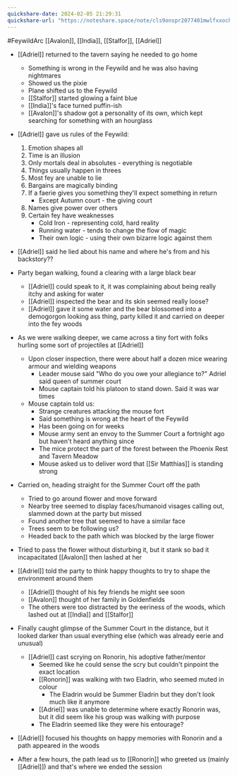 ```yaml
---
quickshare-date: 2024-02-05 21:29:31
quickshare-url: "https://noteshare.space/note/cls9onspr2077401mwlfxxochr#s3iRFOKyPH3B9fAxXSPannsA6Rs7B5FNcU5pGFO+u9c"
---
```

#FeywildArc
[[Avalon]], [[India]], [[Stalfor]], [[Adriel]]

- [[Adriel]] returned to the tavern saying he needed to go home
	- Something is wrong in the Feywild and he was also having nightmares
	- Showed us the pixie
	- Plane shifted us to the Feywild
	- [[Stalfor]] started glowing a faint blue
	- [[India]]'s face turned puffin-ish
	- [[Avalon]]'s shadow got a personality of its own, which kept searching for something with an hourglass

- [[Adriel]] gave us rules of the Feywild:
	1. Emotion shapes all
	2. Time is an illusion
	3. Only mortals deal in absolutes - everything is negotiable
	4. Things usually happen in threes
	5. Most fey are unable to lie
	6. Bargains are magically binding
	7. If a faerie gives you something they'll expect something in return 
		- Except Autumn court - the giving court
	8. Names give power over others
	9. Certain fey have weaknesses
		- Cold Iron - representing cold, hard reality
		- Running water - tends to change the flow of magic
		- Their own logic - using their own bizarre logic against them

- [[Adriel]] said he lied about his name and where he's from and his backstory??

- Party began walking, found a clearing with a large black bear
	- [[Adriel]] could speak to it, it was complaining about being really itchy and asking for water
	- [[Adriel]] inspected the bear and its skin seemed really loose?
	- [[Adriel]] gave it some water and the bear blossomed into a demogorgon looking ass thing, party killed it and carried on deeper into the fey woods

- As we were walking deeper, we came across a tiny fort with folks hurling some sort of projectiles at [[Adriel]]
	- Upon closer inspection, there were about half a dozen mice wearing armour and wielding weapons
		- Leader mouse said "Who do you owe your allegiance to?" Adriel said queen of summer court
		- Mouse captain told his platoon to stand down. Said it was war times
	- Mouse captain told us:
		- Strange creatures attacking the mouse fort
		- Said something is wrong at the heart of the Feywild
		- Has been going on for weeks
		- Mouse army sent an envoy to the Summer Court a fortnight ago but haven't heard anything since
		- The mice protect the part of the forest between the Phoenix Rest and Tavern Meadow
		- Mouse asked us to deliver word that [[Sir Matthias]] is standing strong 

- Carried on, heading straight for the Summer Court off the path
	- Tried to go around flower and move forward
	- Nearby tree seemed to display faces/humanoid visages calling out, slammed down at the party but missed
	- Found another tree that seemed to have a similar face
	- Trees seem to be following us?
	- Headed back to the path which was blocked by the large flower

- Tried to pass the flower without disturbing it, but it stank so bad it incapacitated [[Avalon]] then lashed at her

- [[Adriel]] told the party to think happy thoughts to try to shape the environment around them
	- [[Adriel]] thought of his fey friends he might see soon
	- [[Avalon]] thought of her family in Goldenfields
	- The others were too distracted by the eeriness of the woods, which lashed out at [[India]] and [[Stalfor]]

- Finally caught glimpse of the Summer Court in the distance, but it looked darker than usual everything else (which was already eerie and unusual)
	- [[Adriel]] cast scrying on Ronorin, his adoptive father/mentor
		- Seemed like he could sense the scry but couldn't pinpoint the exact location
		- [[Ronorin]] was walking with two Eladrin, who seemed muted in colour
			- The Eladrin would be Summer Eladrin but they don't look much like it anymore
		- [[Adriel]] was unable to determine where exactly Ronorin was, but it did seem like his group was walking with purpose
		- The Eladrin seemed like they were his entourage?

- [[Adriel]] focused his thoughts on happy memories with Ronorin and a path appeared in the woods
- After a few hours, the path lead us to [[Ronorin]] who greeted us (mainly [[Adriel]]) and that's where we ended the session